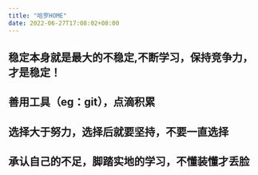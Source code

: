 ```yaml
---
title: "哈罗HOME"
date: 2022-06-27T17:08:02+08:00
---
```


## 稳定本身就是最大的不稳定,不断学习，保持竞争力，才是稳定！

## 善用工具（eg：git），点滴积累

## 选择大于努力，选择后就要坚持，不要一直选择

## 承认自己的不足，脚踏实地的学习，不懂装懂才丢脸
